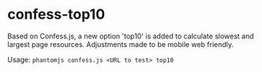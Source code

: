 # confess-top10
Based on Confess.js, a new option 'top10' is added to calculate slowest and largest page resources. Adjustments made to be mobile web friendly. 

Usage:
````phantomjs confess.js <URL to test> top10````
